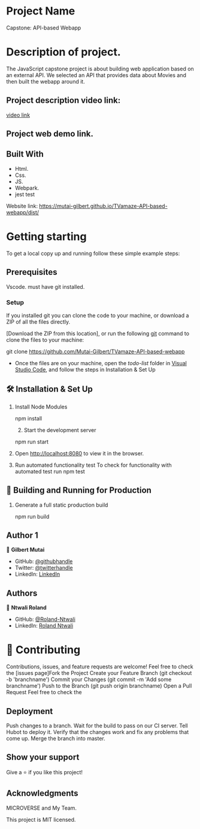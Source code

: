 # Project Name 
Capstone: API-based Webapp

# Description of project.
The JavaScript capstone project is about building  web application based on an external API. We selected an API that provides data about Movies and then built the webapp around it.

## Project description video link:
[video link]()


## Project web demo link. 

## Built With 
- Html. 
- Css. 
- JS.
- Webpark.
- jest test

Website link: 
https://mutai-gilbert.github.io/TVamaze-API-based-webapp/dist/

# Getting starting 
To get a local copy up and running follow these simple example steps:

## Prerequisites
 Vscode. 
 must have git installed.

### Setup
If you installed git you can clone the code to your machine, or download a ZIP of all the files directly.

[Download the ZIP from this location], or run the following [git](https://git-scm.com/downloads) command to clone the files to your machine:

git clone  https://github.com/Mutai-Gilbert/TVamaze-API-based-webapp
- Once the files are on your machine, open the _todo-list_ folder in [Visual Studio Code](https://code.visualstudio.com/), and follow the steps in Installation & Set Up

## 🛠 Installation & Set Up

1. Install Node Modules

   npm install
   
   2. Start the development server

   npm run start
3. Open [http://localhost:8080](http://localhost:8080) to view it in the browser.

4. Run automated functionality test
To check for functionality with automated test run npm test

## 🚀 Building and Running for Production

1. Generate a full static production build

   npm run build

## Author 1
👤 **Gilbert Mutai**

- GitHub: [@githubhandle](https://github.com/Mutai-Gilbert)
- Twitter: [@twitterhandle](https://twitter.com/@nerdmutai)
- LinkedIn: [LinkedIn](https://www.linkedin.com/in/mutai-gilbert-2a5a42137/)
## Authors

👤 **Ntwali Roland**

- GitHub: [@Roland-Ntwali](https://github.com/Roland-Ntwali)
- LinkedIn: [Roland Ntwali](https://www.linkedin.com/in/roland-ntwali-11b16617b/)

# 🤝 Contributing
 Contributions, issues, and feature requests are welcome! Feel free to check the [issues page]Fork the Project Create your Feature Branch (git checkout -b 'branchname') Commit your Changes (git commit -m 'Add some branchname') Push to the Branch (git push origin branchname) Open a Pull Request Feel free to check the

 ## Deployment
  Push changes to a branch. Wait for the build to pass on our CI server. Tell Hubot to deploy it. Verify that the changes work and fix any problems that come up. Merge the branch into master.

## Show your support 
Give a ⭐️ if you like this project!

## Acknowledgments 
MICROVERSE and My Team.

This project is MIT licensed.
